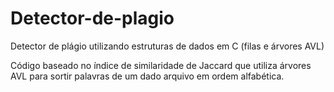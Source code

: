 # Detector-de-plagio
Detector de plágio utilizando estruturas de dados em C (filas e árvores AVL)

Código baseado no índice de similaridade de Jaccard que utiliza árvores AVL para sortir palavras de um dado arquivo em ordem alfabética.
